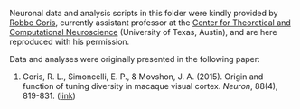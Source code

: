 Neuronal data and analysis scripts in this folder were kindly provided by [Robbe Goris](http://ctcn.utexas.edu/member/robbe-goris/), currently assistant professor at the [Center for Theoretical and Computational Neuroscience](http://ctcn.utexas.edu/) (University of Texas, Austin), and are here reproduced with his permission.

Data and analyses were originally presented in the following paper:

  1. Goris, R. L., Simoncelli, E. P., & Movshon, J. A. (2015). Origin and function of tuning diversity in macaque visual cortex. *Neuron*, 88(4), 819-831. ([link](https://www.sciencedirect.com/science/article/pii/S0896627315008752))
